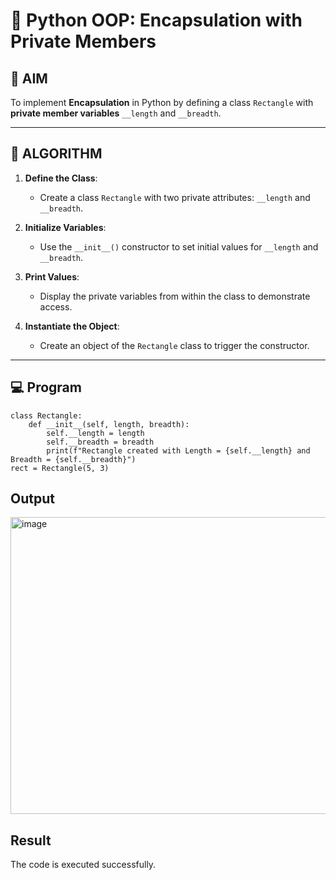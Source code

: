 # 🐍 Python OOP: Encapsulation with Private Members

## 🎯 AIM

To implement **Encapsulation** in Python by defining a class `Rectangle` with **private member variables** `__length` and `__breadth`.

---

## 🧠 ALGORITHM

1. **Define the Class**:
   - Create a class `Rectangle` with two private attributes: `__length` and `__breadth`.

2. **Initialize Variables**:
   - Use the `__init__()` constructor to set initial values for `__length` and `__breadth`.

3. **Print Values**:
   - Display the private variables from within the class to demonstrate access.

4. **Instantiate the Object**:
   - Create an object of the `Rectangle` class to trigger the constructor.

---

## 💻 Program
```
class Rectangle:
    def __init__(self, length, breadth):
        self.__length = length     
        self.__breadth = breadth
        print(f"Rectangle created with Length = {self.__length} and Breadth = {self.__breadth}")
rect = Rectangle(5, 3)
```
## Output
<img width="1576" height="475" alt="image" src="https://github.com/user-attachments/assets/2d4bb04d-f9cb-455e-8415-1d61d1a65f10" />

## Result
The code is executed successfully.
